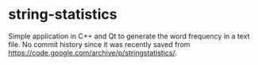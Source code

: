 # string-statistics
Simple application in C++ and Qt to generate the word frequency in a text file.
No commit history since it was recently saved from https://code.google.com/archive/p/stringstatistics/.
